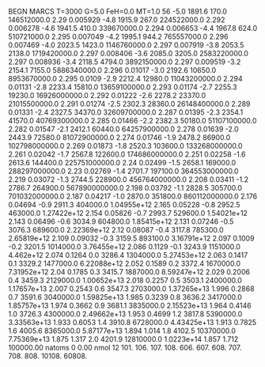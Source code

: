 BEGN
MARCS T=3000 G=5.0 FeH=0.0 MT=1.0
                  56
-5.0 1891.6 170.0 146512000.0 2.29 0.005929 
-4.8 1915.9 267.0 224522000.0 2.292 0.006278 
-4.6 1941.5 410.0 339670000.0 2.294 0.006653 
-4.4 1967.8 624.0 510721000.0 2.295 0.007049 
-4.2 1995.1 944.2 765557000.0 2.296 0.007469 
-4.0 2023.5 1423.0 1146760000.0 2.297 0.007919 
-3.8 2053.5 2138.0 1719420000.0 2.297 0.008406 
-3.6 2085.0 3205.0 2583220000.0 2.297 0.008936 
-3.4 2118.5 4794.0 3892150000.0 2.297 0.009519 
-3.2 2154.1 7155.0 5886340000.0 2.296 0.01017 
-3.0 2192.6 10650.0 8953670000.0 2.295 0.0109 
-2.9 2212.4 12980.0 11043200000.0 2.294 0.01131 
-2.8 2233.4 15810.0 13659100000.0 2.293 0.01174 
-2.7 2255.3 19230.0 16926000000.0 2.292 0.01222 
-2.6 2278.2 23370.0 21015500000.0 2.291 0.01274 
-2.5 2302.3 28360.0 26148400000.0 2.289 0.01331 
-2.4 2327.5 34370.0 32609700000.0 2.287 0.01395 
-2.3 2354.1 41570.0 40769300000.0 2.285 0.01466 
-2.2 2382.3 50180.0 51107100000.0 2.282 0.01547 
-2.1 2412.1 60440.0 64257900000.0 2.278 0.01639 
-2.0 2443.9 72580.0 81072900000.0 2.274 0.01746 
-1.9 2478.2 86900.0 102798000000.0 2.269 0.01873 
-1.8 2520.3 103600.0 133268000000.0 2.261 0.02042 
-1.7 2567.8 122600.0 174686000000.0 2.251 0.02258 
-1.6 2613.6 144400.0 225751000000.0 2.24 0.02499 
-1.5 2658.1 169000.0 288297000000.0 2.23 0.02769 
-1.4 2701.7 197100.0 364553000000.0 2.219 0.03072 
-1.3 2744.5 228900.0 456764000000.0 2.208 0.03411 
-1.2 2786.7 264900.0 567890000000.0 2.198 0.03792 
-1.1 2828.5 305700.0 701032000000.0 2.187 0.04217 
-1.0 2870.0 351800.0 860112000000.0 2.176 0.04694 
-0.9 2911.3 404000.0 1.04955e+12 2.165 0.05228 
-0.8 2952.5 463000.0 1.27422e+12 2.154 0.05826 
-0.7 2993.7 529600.0 1.54021e+12 2.143 0.06496 
-0.6 3034.9 604800.0 1.85415e+12 2.131 0.07246 
-0.5 3076.3 689600.0 2.22369e+12 2.12 0.08087 
-0.4 3117.8 785300.0 2.65819e+12 2.109 0.09032 
-0.3 3159.5 893100.0 3.16791e+12 2.097 0.1009 
-0.2 3201.5 1014000.0 3.76455e+12 2.086 0.1129 
-0.1 3243.9 1151000.0 4.462e+12 2.074 0.1264 
0.0 3286.4 1304000.0 5.27453e+12 2.063 0.1417 
0.1 3329.2 1477000.0 6.22088e+12 2.052 0.1589 
0.2 3372.4 1670000.0 7.31952e+12 2.04 0.1785 
0.3 3415.7 1887000.0 8.59247e+12 2.029 0.2006 
0.4 3459.3 2129000.0 1.00652e+13 2.018 0.2257 
0.5 3503.1 2400000.0 1.17657e+13 2.007 0.2543 
0.6 3547.3 2703000.0 1.37265e+13 1.996 0.2868 
0.7 3591.6 3040000.0 1.59825e+13 1.985 0.3239 
0.8 3636.2 3417000.0 1.85757e+13 1.974 0.3662 
0.9 3681.1 3835000.0 2.15523e+13 1.964 0.4146 
1.0 3726.3 4300000.0 2.49662e+13 1.953 0.4699 
1.2 3817.8 5390000.0 3.33563e+13 1.933 0.6053 
1.4 3910.8 6728000.0 4.43425e+13 1.913 0.7825 
1.6 4005.6 8365000.0 5.87177e+13 1.894 1.014 
1.8 4102.5 10370000.0 7.75369e+13 1.875 1.317 
2.0 4201.9 12810000.0 1.0223e+14 1.857 1.712 
100000.00
natoms              0      0.00
nmol          12
          101.         106.       107.      108.         606.        607.        608.
          707.         708.       808.    10108.       60808.
